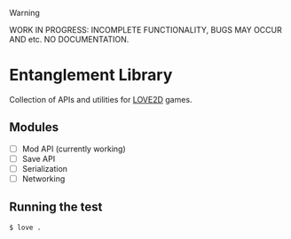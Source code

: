 > [!WARNING]
> WORK IN PROGRESS: INCOMPLETE FUNCTIONALITY, BUGS MAY OCCUR AND etc.
> NO DOCUMENTATION.

# Entanglement Library

Collection of APIs and utilities for [LOVE2D](https://love2d.org/) games.

## Modules

- [ ] Mod API (currently working)
- [ ] Save API
- [ ] Serialization
- [ ] Networking

## Running the test

```console
$ love .
```
